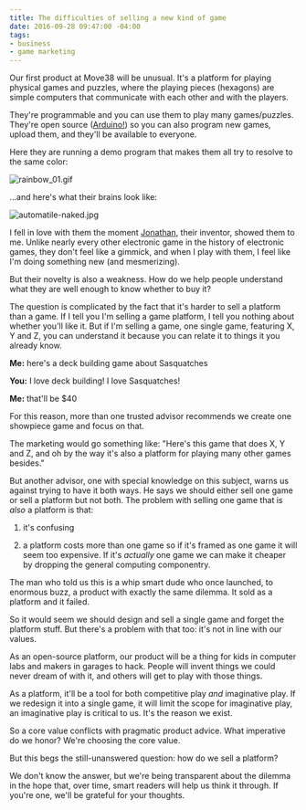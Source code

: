 ```yaml
---
title: The difficulties of selling a new kind of game
date: 2016-09-28 09:47:00 -04:00
tags:
- business
- game marketing
---
```


Our first product at Move38 will be unusual. It's a platform for playing physical games and puzzles, where the playing pieces (hexagons) are simple computers that communicate with each other and with the players. 

They're programmable and you can use them to play many games/puzzles. They're open source ([Arduino!](https://www.arduino.cc/)) so you can also program new games, upload them, and they'll be available  to everyone.

Here they are running a demo program that makes them all try to resolve to the same color: 

![rainbow_01.gif](/uploads/rainbow_01.gif)

...and here's what their brains look like:

![automatile-naked.jpg](/uploads/automatile-naked.jpg)

I fell in love with them the moment [Jonathan](http://cargo.jonathanbobrow.com/), their inventor, showed them to me. Unlike nearly every other electronic game in the history of electronic games, they don't feel like a gimmick, and when I play with them, I feel like I'm doing something new (and mesmerizing). 

But their novelty is also a weakness. How do we help people understand what they are well enough to know whether to buy it? 

The question is complicated by the fact that it's harder to sell a platform than a game. If I tell you I'm selling a game platform, I tell you nothing about whether you'll like it. But if I'm selling a game, one single game, featuring X, Y and Z, you can understand it because you can relate it to things it you already know. 

**Me:** here's a deck building game about Sasquatches 

**You:** I love deck building! I love Sasquatches!

**Me:** that'll be $40 

For this reason, more than one trusted advisor recommends we create one showpiece game and focus on that. 

The marketing would go something like: "Here's this game that does X, Y and Z, and oh by the way it's also a platform for playing many other games besides."

But another advisor, one with special knowledge on this subject, warns us against trying to have it both ways. He says we should either sell one game or sell a platform but not both. The problem with selling one game that is *also* a platform is that: 

1. it's confusing

2. a platform costs more than one game so if it's framed as one game it will seem too expensive. If it's *actually* one game we can make it cheaper by dropping the general computing componentry.

The man who told us this is a whip smart dude who once launched, to enormous buzz, a product with exactly the same dilemma. It sold as a platform and it failed.

So it would seem we should design and sell a single game and forget the platform stuff. But there's a problem with that too: it's not in line with our values. 

As an open-source platform, our product will be a thing for kids in computer labs and makers in garages to hack. People will invent things we could never dream of with it, and others will get to play with those things.

As a platform, it'll be a tool for both competitive play *and* imaginative play.  If we redesign it into a single game, it will limit the scope for imaginative play, an imaginative play is critical to us. It's the reason we exist.

So a core value conflicts with pragmatic product advice. What imperative do we honor? We're choosing the core value. 

But this begs the still-unanswered question: how do we sell a platform?

We don't know the answer, but we're being transparent about the dilemma in the hope that, over time, smart readers will help us think it through. If you're one, we'll be grateful for your thoughts.